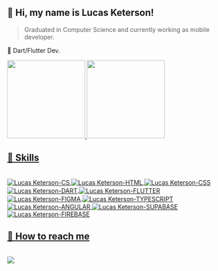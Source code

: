## 💚 Hi, my name is <strong>Lucas Keterson!</strong>

> Graduated in Computer Science and currently working as mobile developer.

🔭 Dart/Flutter Dev.

<div>
  <a href="https://www.linkedin.com/in/lucasketerson">
  <img height="180em" src="https://github-readme-stats.vercel.app/api?username=lketerson&show_icons=true&theme=blue-green&include_all_commits=true&count_private=true"/>
  <img height="180em" src="https://github-readme-stats.vercel.app/api/top-langs/?username=lketerson&layout=compact&langs_count=7&theme=blue-green"/>
</div>

 ## 🚀 Skills
<div style="display: inline_block"><br>
  <!--<img align="center" alt="Lucas Keterson-UNITY_ENGINE" src="https://img.shields.io/badge/Unity-100000?style=for-the-badge&logo=unity&logoColor=white">-->
  <img align="center" alt="Lucas Keterson-CS" src="https://img.shields.io/badge/C%23-581845?style=for-the-badge&logo=c-sharp&logoColor=white">
  <img align="center" alt="Lucas Keterson-HTML" src="https://img.shields.io/badge/HTML-900c3f?style=for-the-badge&logo=html5&logoColor=white">
  <img align="center" alt="Lucas Keterson-CSS" src="https://img.shields.io/badge/CSS-c70039?&style=for-the-badge&logo=css3&logoColor=white">
  <img align="center" alt="Lucas Keterson-DART" src="https://img.shields.io/badge/Dart-0175C2?style=for-the-badge&logo=dart&logoColor=white">
  <img align="center" alt="Lucas Keterson-FLUTTER" src="https://img.shields.io/badge/Flutter-02569B?style=for-the-badge&logo=flutter&logoColor=white">
  <img align="center" alt="Lucas Keterson-FIGMA" src="https://img.shields.io/badge/Figma-F24E1E?style=for-the-badge&logo=figma&logoColor=white">
  <img align="center" alt="Lucas Keterson-TYPESCRIPT" src="https://img.shields.io/badge/TypeScript-3178C6?style=for-the-badge&logo=typescript&logoColor=white">
  <img align="center" alt="Lucas Keterson-ANGULAR" src="https://img.shields.io/badge/Angular-DD0031?style=for-the-badge&logo=angular&logoColor=white">
  <img align="center" alt="Lucas Keterson-SUPABASE" src="https://shields.io/badge/supabase-black?logo=supabase&style=for-the-badge%22">
  <img align="center" alt="Lucas Keterson-FIREBASE" src="https://img.shields.io/badge/Firebase-FFCA28?style=flat&logo=Firebase&logoColor=white">
</div>
  
   ## 📩 How to reach me
  <div style="display: inline_block"><br>
     <a href="https://www.linkedin.com/in/lucasketerson" target="_blank"><img src="https://img.shields.io/badge/-LinkedIn-%230077B5?style=for-the-badge&logo=linkedin&logoColor=white" target="_blank"></a> 
  </div>
  
<!---
- 📫 How to reach me? 
Skydoper/Skydoper is a ✨ special ✨ repository because its `README.md` (this file) appears on your GitHub profile.
You can click the Preview link to take a look at your changes.
--->
